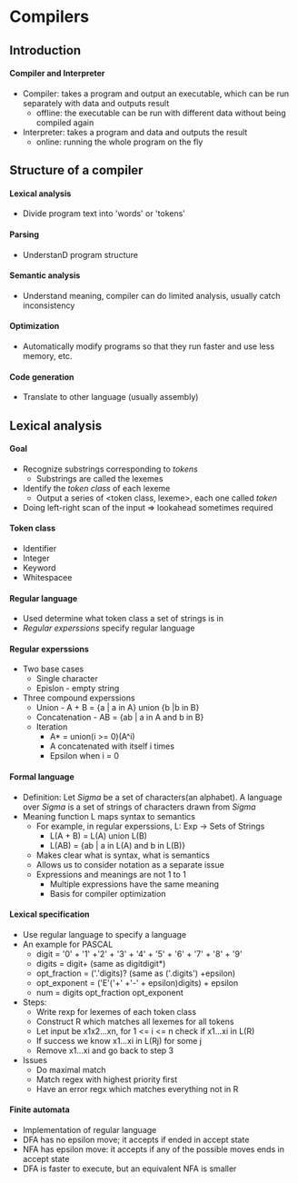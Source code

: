 # Compilers

## Introduction
#### Compiler and Interpreter
- Compiler: takes a program and output an executable, which can be run separately with data and outputs result
  - offline: the executable can be run with different data without being compiled again
- Interpreter: takes a program and data and outputs the result
  - online: running the whole program on the fly

## Structure of a compiler
#### Lexical analysis
  - Divide program text into 'words' or 'tokens'

#### Parsing
  - UnderstanD program structure

#### Semantic analysis
  - Understand meaning, compiler can do limited analysis, usually catch inconsistency

#### Optimization
  - Automatically modify programs so that they run faster and use less memory, etc.

#### Code generation
  - Translate to other language (usually assembly)

## Lexical analysis
#### Goal
- Recognize substrings corresponding to *tokens*
  - Substrings are called the lexemes
- Identify the *token class* of each lexeme
  - Output a series of <token class, lexeme>, each one called *token*
- Doing left-right scan of the input => lookahead sometimes required

#### Token class
- Identifier
- Integer
- Keyword
- Whitespacee

#### Regular language
- Used determine what token class a set of strings is in
- *Regular experssions* specify regular language

#### Regular experssions
- Two base cases
  - Single character
  - Epislon - empty string
- Three compound experssions
  - Union - A + B = {a | a in A} union {b |b in B}
  - Concatenation - AB = {ab | a in A and b in B}
  - Iteration
    - A* = union(i >= 0)(A^i)
    - A concatenated with itself i times
    - Epsilon when i = 0

#### Formal language
- Definition: Let *Sigma* be a set of characters(an alphabet). A language over *Sigma* is a set of strings of characters drawn from *Sigma*
- Meaning function L maps syntax to semantics
  - For example, in regular experssions, L: Exp -> Sets of Strings
    - L(A + B) = L(A) union L(B)
    - L(AB) = {ab | a in L(A) and b in L(B)}
  - Makes clear what is syntax, what is semantics
  - Allows us to consider notation as a separate issue
  - Expressions and meanings are not 1 to 1
    - Multiple expressions have the same meaning
    - Basis for compiler optimization

#### Lexical specification
- Use regular language to specify a language
- An example for PASCAL
  - digit = '0' + '1' +'2' + '3' + '4' + '5' + '6' + '7' + '8' + '9'
  - digits = digit+ (same as digitdigit*)
  - opt_fraction = ('.'digits)? (same as ('.digits') +epsilon)
  - opt_exponent = ('E'('+' +'-' + epsilon)digits) + epsilon
  - num = digits opt\_fraction opt\_exponent
- Steps:
  - Write rexp for lexemes of each token class
  - Construct R which matches all lexemes for all tokens
  - Let input be x1x2...xn, for 1 <= i <= n check if x1...xi in L(R)
  - If success we know x1...xi in L(Rj) for some j
  - Remove x1...xi and go back to step 3
- Issues
  - Do maximal match
  - Match regex with highest priority first
  - Have an error regx which matches everything not in R

#### Finite automata
- Implementation of regular language
- DFA has no epsilon move; it accepts if ended in accept state
- NFA has epsilon move: it accepts if any of the possible moves ends in accept state
- DFA is faster to execute, but an equivalent NFA is smaller
